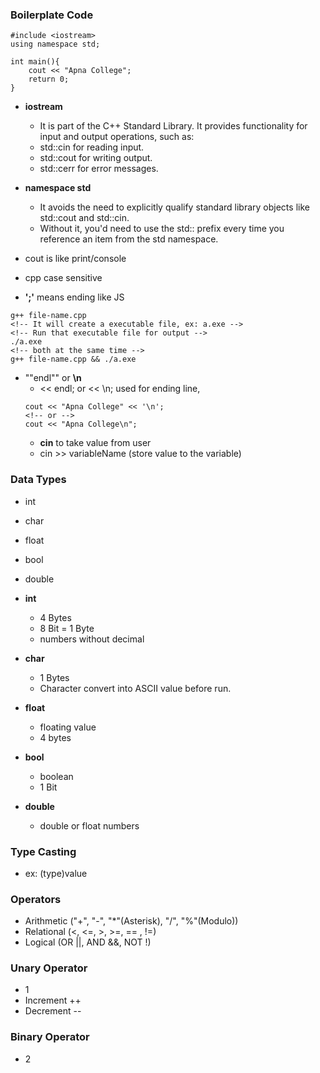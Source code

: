 ### Boilerplate Code

```
#include <iostream>
using namespace std;

int main(){
    cout << "Apna College";
    return 0;
}
```

- **iostream**
  - It is part of the C++ Standard Library. It provides functionality for input and output operations, such as:
  - std::cin for reading input.
  - std::cout for writing output.
  - std::cerr for error messages.
- **namespace std**

  - It avoids the need to explicitly qualify standard library objects like std::cout and std::cin.
  - Without it, you'd need to use the std:: prefix every time you reference an item from the std namespace.

- cout is like print/console
- cpp case sensitive
- **';'** means ending like JS

```
g++ file-name.cpp
<!-- It will create a executable file, ex: a.exe -->
<!-- Run that executable file for output -->
./a.exe
<!-- both at the same time -->
g++ file-name.cpp && ./a.exe
```

- ""endl"" or **\n**
  - << endl; or << \n; used for ending line,
  ```
  cout << "Apna College" << '\n';
  <!-- or -->
  cout << "Apna College\n";
  ```
  - **cin** to take value from user
  - cin >> variableName (store value to the variable)

### Data Types

- int
- char
- float
- bool
- double

- **int**
  - 4 Bytes
  - 8 Bit = 1 Byte
  - numbers without decimal
- **char**
  - 1 Bytes
  - Character convert into ASCII value before run.
- **float**
  - floating value
  - 4 bytes
- **bool**
  - boolean
  - 1 Bit
- **double**
  - double or float numbers

### Type Casting

- ex: (type)value

### Operators

- Arithmetic ("+", "-", "\*"(Asterisk), "/", "%"(Modulo))
- Relational (<, <=, >, >=, == , !=)
- Logical (OR ||, AND &&, NOT !)

### Unary Operator

- 1
- Increment ++
- Decrement --

### Binary Operator

- 2
